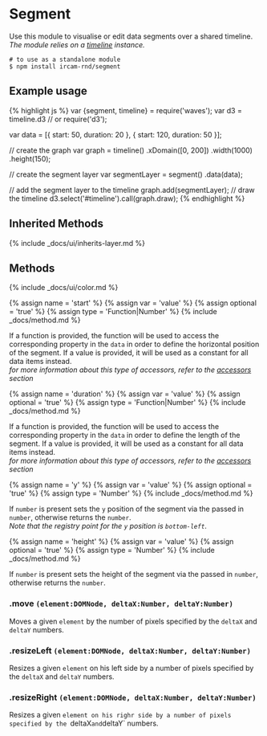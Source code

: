 ---
---

# Segment

Use this module to visualise or edit data segments over a shared timeline.  
_The module relies on a [timeline](#timeline) instance._

~~~
# to use as a standalone module
$ npm install ircam-rnd/segment
~~~

## Example usage

{% highlight js %}
var {segment, timeline} = require('waves');
var d3 = timeline.d3 // or require('d3');

var data = [{
    start: 50,
    duration: 20
  }, {
    start: 120,
    duration: 50
}];

// create the graph
var graph = timeline()
  .xDomain([0, 200])
  .width(1000)
  .height(150);
  
// create the segment layer
var segmentLayer = segment()
  .data(data);

// add the segment layer to the timeline
graph.add(segmentLayer);
// draw the timeline
d3.select('#timeline').call(graph.draw);
{% endhighlight %}


## Inherited Methods

{% include _docs/ui/inherits-layer.md %}



## Methods

{% include _docs/ui/color.md %}


{% assign name = 'start' %}
{% assign var = 'value' %}
{% assign optional = 'true' %}
{% assign type = 'Function|Number' %}
{% include _docs/method.md %}

If a function is provided, the function will be used to access the corresponding property in the `data` in order to define the horizontal position of the segment. If a value is provided, it will be used as a constant for all data items instead.  
_for more information about this type of accessors, refer to the [accessors](#accessors) section_


{% assign name = 'duration' %}
{% assign var = 'value' %}
{% assign optional = 'true' %}
{% assign type = 'Function|Number' %}
{% include _docs/method.md %}

If a function is provided, the function will be used to access the corresponding property in the `data` in order to define the length of the segment. If a value is provided, it will be used as a constant for all data items instead.  
_for more information about this type of accessors, refer to the [accessors](#accessors) section_


{% assign name = 'y' %}
{% assign var = 'value' %}
{% assign optional = 'true' %}
{% assign type = 'Number' %}
{% include _docs/method.md %}

If `number` is present sets the `y` position of the segment via the passed in `number`, otherwise returns the `number`.  
_Note that the registry point for the `y` position is `bottom-left`_.


{% assign name = 'height' %}
{% assign var = 'value' %}
{% assign optional = 'true' %}
{% assign type = 'Number' %}
{% include _docs/method.md %}

If `number` is present sets the height of the segment via the passed in `number`, otherwise returns the `number`.


### .move `(element:DOMNode, deltaX:Number, deltaY:Number)`

Moves a given `element` by the number of pixels specified by the `deltaX` and `deltaY` numbers.


### .resizeLeft `(element:DOMNode, deltaX:Number, deltaY:Number)`

Resizes a given `element` on his left side by a number of pixels specified by the `deltaX` and `deltaY` numbers.


### .resizeRight `(element:DOMNode, deltaX:Number, deltaY:Number)`

Resizes a given `element on his righr side by a number of pixels specified by the `deltaX` and `deltaY` numbers.